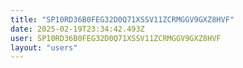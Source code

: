 ```yaml
---
title: "SP10RD36B0FEG32D0Q71XSSV11ZCRMGGV9GXZ8HVF"
date: 2025-02-19T23:34:42.493Z
user: SP10RD36B0FEG32D0Q71XSSV11ZCRMGGV9GXZ8HVF
layout: "users"
---
```

    